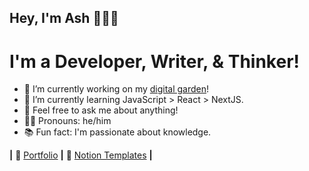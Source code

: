 ## Hey, I'm Ash 👋👨‍💻
# I'm a Developer, Writer, & Thinker!

- 🔭 I’m currently working on my [digital garden](https://ash.cafe)!
- 🌱 I’m currently learning JavaScript > React > NextJS.
- 💬 Feel free to ask me about anything!
- 🧙‍♂️ Pronouns: he/him
- 📚 Fun fact: I'm passionate about knowledge.

**|** 🏡 [Portfolio][website] **|**
📝 [Notion Templates][notion] **|**

[website]: https://ashthe.dev
[notion]: https://ashtonheald.notion.site/TEMPLATES-71a28e1c925b4eaab4a24937310cdf46
